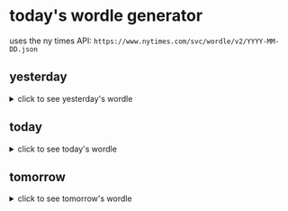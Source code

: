 # today's wordle generator

uses the ny times API: `https://www.nytimes.com/svc/wordle/v2/YYYY-MM-DD.json`

## yesterday

<details>
    <summary>click to see yesterday's wordle</summary>

    snake

</details>

## today

<details>
    <summary>click to see today's wordle</summary>

    ember

</details>

## tomorrow

<details>
    <summary>click to see tomorrow's wordle</summary>

    leggy

</details>
